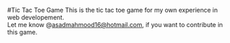 #Tic Tac Toe Game
This is the tic tac toe game for my own experience in web developement.<br />
Let me know @asadmahmood16@hotmail.com, if you want to contribute in this game.

